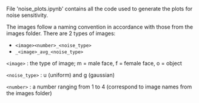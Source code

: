 File 'noise_plots.ipynb' contains all the code used to generate the plots for noise sensitivity.

The images follow a naming convention in accordance with those from the images folder. There are 2 types of images:
- `<image><number>_<noise_type>`
- `_<image>_avg_<noise_type>`

`<image>` : the type of image; m = male face, f = female face, o = object

`<noise_type>` : u (uniform) and g (gaussian)

`<number>` : a number ranging from 1 to 4 (correspond to image names from the images folder)
